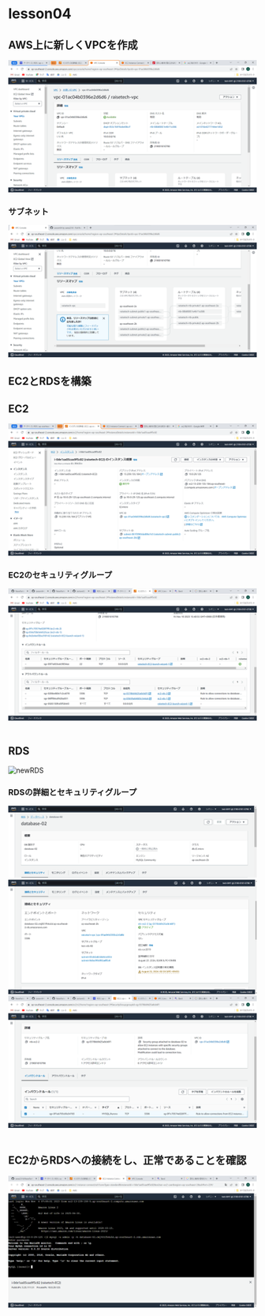 # lesson04
## AWS上に新しくVPCを作成
![newVPC](img/lesson04-vpc.png)
### サブネット
![VPCsubnet](img/lesson04-vpc-subnet.png)
## EC2とRDSを構築
## EC2
![newEC2](img/lesson04-ec2.png)
### EC2のセキュリティグループ
![EC2-security](img/lesson04-ec2-security.png)
![]()
![]()
![]()
## RDS
![newRDS]()
### RDSの詳細とセキュリティグループ
![RDS-detail-01](img/lesson04-rds-detail01.png)
![RDS-detail-02](img/lesson04-rds-detail02.png)
![RDS-security](img/lesson04-rds-security.png)
![]()
![]()
## EC2からRDSへの接続をし、正常であることを確認
![EC2 connect to RDS](img/lesson04-ec2-rds-connect.png)
